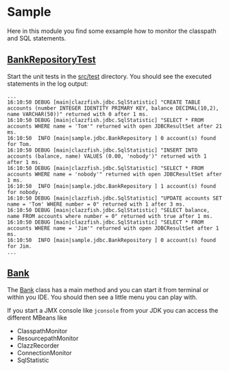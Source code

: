 # Sample

Here in this module you find some exsample how to monitor the classpath and SQL statements.


## [BankRepositoryTest](src/test/java/clazzfish/sample/jdbc/BankRepositoryTest.java)

Start the unit tests in the [src/test](src/test) directory.
You should see the executed statements in the log output:

    ...
    16:10:50 DEBUG [main|clazzfish.jdbc.SqlStatistic] "CREATE TABLE accounts (number INTEGER IDENTITY PRIMARY KEY, balance DECIMAL(10,2), name VARCHAR(50))" returned with 0 after 1 ms.
    16:10:50 DEBUG [main|clazzfish.jdbc.SqlStatistic] "SELECT * FROM accounts WHERE name = 'Tom'" returned with open JDBCResultSet after 21 ms.
    16:10:50  INFO [main|sample.jdbc.BankRepository ] 0 account(s) found for Tom.
    16:10:50 DEBUG [main|clazzfish.jdbc.SqlStatistic] "INSERT INTO accounts (balance, name) VALUES (0.00, 'nobody')" returned with 1 after 1 ms.
    16:10:50 DEBUG [main|clazzfish.jdbc.SqlStatistic] "SELECT * FROM accounts WHERE name = 'nobody'" returned with open JDBCResultSet after 1 ms.
    16:10:50  INFO [main|sample.jdbc.BankRepository ] 1 account(s) found for nobody.
    16:10:50 DEBUG [main|clazzfish.jdbc.SqlStatistic] "UPDATE accounts SET name = 'Tom' WHERE number = 0" returned with 1 after 3 ms.
    16:10:50 DEBUG [main|clazzfish.jdbc.SqlStatistic] "SELECT balance, name FROM accounts where number = 0" returned with true after 1 ms.
    16:10:50 DEBUG [main|clazzfish.jdbc.SqlStatistic] "SELECT * FROM accounts WHERE name = 'Jim'" returned with open JDBCResultSet after 1 ms.
    16:10:50  INFO [main|sample.jdbc.BankRepository ] 0 account(s) found for Jim.
    ...


## [Bank](src/main/java/clazzfish/sample/Bank.java)

The [Bank](src/main/java/clazzfish/sample/Bank.java) class has a main method and you can start it from terminal or within you IDE.
You should then see a little menu you can play with.

If you start a JMX console like `jconsole` from your JDK you can access the different MBeans like

* ClasspathMonitor
* ResourcepathMonitor
* ClazzRecorder
* ConnectionMonitor
* SqlStatistic



